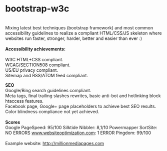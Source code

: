 bootstrap-w3c
=============
<br />
Mixing latest best techniques (bootstrap framework) and most common accessibility guidelines to realize a compliant HTML/CSS/JS skeleton 
where websites run faster, stronger, harder, better and easier than ever :)<br />
<br />
<b>Accessibility achievements:</b><br />
<br />
W3C HTML+CSS compliant.<br />
WCAG/SECTION508 compliant.<br />
US/EU privacy compliant.<br />
Sitemap and RSS/ATOM feed compliant.<br />

<b>SEO</b><br>
Google/Bing search guidelines compliant.<br />
Meta tags, final trailing slashes rewrites, basic anti-bot and hotlinking block htaccess features.<br />
Facebook page, Google+ page placeholders to achieve best SEO results.<br />
Color blindness compliance not yet achieved.<br />
<br>
<b>Scores</b><br />
Google PageSpeed: 95/100
Silktide Nibbler: 8,1/10
Powermapper SortSite: NO ERRORS
www.websiteoptimization.com: 1 ERROR
Pingdom: 99/100<br />
<br />
Example website: http://millionmediapages.com

